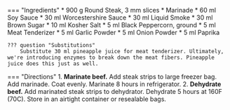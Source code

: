 === "Ingredients"
    * 900 g Round Steak, 3 mm slices
    * Marinade
        * 60 ml Soy Sauce
        * 30 ml Worcestershire Sauce
        * 30 ml Liquid Smoke
        * 30 ml Brown Sugar
        * 10 ml Kosher Salt
        * 5 ml Black Peppercorn, ground
        * 5 ml Meat Tenderizer
        * 5 ml Garlic Powder
        * 5 ml Onion Powder
        * 5 ml Paprika

    ??? question "Substitutions"
        Substitute 30 ml pineapple juice for meat tenderizer. Ultimately, we're introducing enzymes to break down the meat fibers. Pineapple juice does this just as well.

=== "Directions"
    1. **Marinate beef.** Add steak strips to large freezer bag. Add marinade. Coat evenly. Marinate 8 hours in refrigerator.
    2. **Dehydrate beef.** Add marinated steak strips to dehydrator. Dehydrate 5 hours at 160F (70C). Store in an airtight container or resealable bags.

[^1]:
    ["Doc's Best Beef Jerky."](https://www.allrecipes.com/recipe/142948/docs-best-beef-jerky/). *All Recipes.* 6 September 2015. Accessed December 2019.
